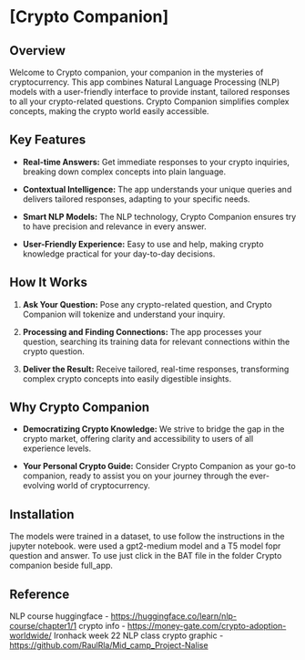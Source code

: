 # [Crypto Companion]

## Overview

Welcome to Crypto companion, your companion in the mysteries of cryptocurrency. This app combines Natural Language Processing (NLP) models with a user-friendly interface to provide instant, tailored responses to all your crypto-related questions. Crypto Companion simplifies complex concepts, making the crypto world easily accessible.

## Key Features

- **Real-time Answers:** Get immediate responses to your crypto inquiries, breaking down complex concepts into plain language.
  
- **Contextual Intelligence:** The app understands your unique queries and delivers tailored responses, adapting to your specific needs.

- **Smart NLP Models:** The NLP technology, Crypto Companion ensures try to have precision and relevance in every answer.

- **User-Friendly Experience:** Easy to use and help, making crypto knowledge practical for your day-to-day decisions.

## How It Works

1. **Ask Your Question:** Pose any crypto-related question, and Crypto Companion will tokenize and understand your inquiry.

2. **Processing and Finding Connections:** The app processes your question, searching its training data for relevant connections within the crypto question.

3. **Deliver the Result:** Receive tailored, real-time responses, transforming complex crypto concepts into easily digestible insights.

## Why Crypto Companion

- **Democratizing Crypto Knowledge:** We strive to bridge the gap in the crypto market, offering clarity and accessibility to users of all experience levels.

- **Your Personal Crypto Guide:** Consider Crypto Companion as your go-to companion, ready to assist you on your journey through the ever-evolving world of cryptocurrency.

## Installation

The models were trained in a dataset, to use follow the instructions in the  jupyter notebook.
were used a gpt2-medium model and a T5 model fopr question and answer. To use just click in the BAT file in the folder Crypto companion beside full_app.

## Reference

NLP course huggingface - https://huggingface.co/learn/nlp-course/chapter1/1
crypto info - https://money-gate.com/crypto-adoption-worldwide/
Ironhack week 22 NLP class
crypto graphic - https://github.com/RaulRla/Mid_camp_Project-Nalise

